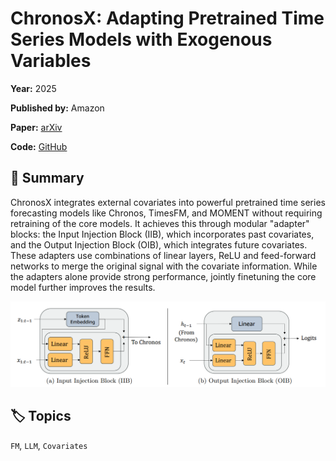 # ChronosX: Adapting Pretrained Time Series Models with Exogenous Variables

**Year:** 2025

**Published by:** Amazon

**Paper:** [arXiv](https://arxiv.org/pdf/2503.12107)

**Code:** [GitHub](https://github.com/amazon-science/chronos-forecasting/tree/chronosx)

## 🧠 Summary
ChronosX integrates external covariates into powerful pretrained time series forecasting models like Chronos, TimesFM, and MOMENT without requiring retraining of the core models. It achieves this through modular "adapter" blocks: the Input Injection Block (IIB), which incorporates past covariates, and the Output Injection Block (OIB), which integrates future covariates. These adapters use combinations of linear layers, ReLU and feed-forward networks to merge the original signal with the covariate information. While the adapters alone provide strong performance, jointly finetuning the core model further improves the results.

![Figure](../assets/figures/chronosx-adapting-pretrained-time-series-models-with-exogenous-variables.png)

## 🏷️ Topics
`FM`, `LLM`, `Covariates`
